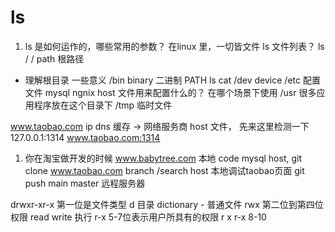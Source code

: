 # ls

1. ls 是如何运作的，哪些常用的参数？
  在linux 里，一切皆文件 
  ls 文件列表？ ls /     / path 根路径
  - 理解根目录 一些意义
  /bin  binary  二进制   PATH    ls  cat
  /dev  device
  /etc  配置文件    mysql ngnix
    host  文件用来配置什么的？ 在哪个场景下使用
  /usr 很多应用程序放在这个目录下
  /tmp 临时文件

  www.taobao.com    ip  dns 缓存 -> 网络服务商
  host  文件，  先来这里检测一下
  127.0.0.1:1314    www.taobao.com:1314

  1. 你在淘宝做开发的时候
    www.babytree.com    本地 code mysql host,
    git clone  www.taobao.com branch /search
    host  本地调试taobao页面
    git push main master  远程服务器

  drwxr-xr-x
  第一位是文件类型  d 目录 dictionary  - 普通文件
  rwx 第二位到第四位  权限  read write 执行
  r-x 5-7位表示用户所具有的权限 r x
  r-x 8-10